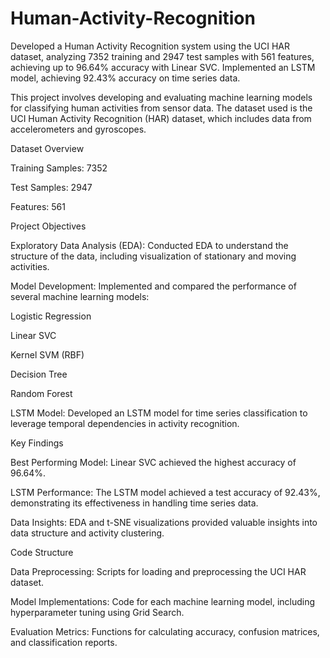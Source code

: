 # Human-Activity-Recognition
Developed a Human Activity Recognition system using the UCI HAR dataset, analyzing 7352 training and 2947 test samples with 561 features, achieving up to 96.64% accuracy with Linear SVC. Implemented an LSTM model, achieving 92.43% accuracy on time series data.


This project involves developing and evaluating machine learning models for classifying human activities from sensor data. The dataset used is the UCI Human Activity Recognition (HAR) dataset, which includes data from accelerometers and gyroscopes.

Dataset Overview

Training Samples: 7352

Test Samples: 2947

Features: 561

Project Objectives

Exploratory Data Analysis (EDA): Conducted EDA to understand the structure of the data, including visualization of stationary and moving activities.

Model Development: Implemented and compared the performance of several machine learning models:

Logistic Regression

Linear SVC

Kernel SVM (RBF)

Decision Tree

Random Forest

LSTM Model: Developed an LSTM model for time series classification to leverage temporal dependencies in activity recognition.

Key Findings

Best Performing Model: Linear SVC achieved the highest accuracy of 96.64%.

LSTM Performance: The LSTM model achieved a test accuracy of 92.43%, demonstrating its effectiveness in handling time series data.

Data Insights: EDA and t-SNE visualizations provided valuable insights into data structure and activity clustering.

Code Structure

Data Preprocessing: Scripts for loading and preprocessing the UCI HAR dataset.

Model Implementations: Code for each machine learning model, including hyperparameter tuning using Grid Search.

Evaluation Metrics: Functions for calculating accuracy, confusion matrices, and classification reports.
